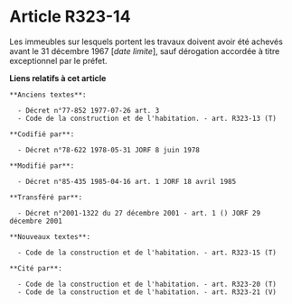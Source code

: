 # Article R323-14

Les immeubles sur lesquels portent les travaux doivent avoir été achevés avant le 31 décembre 1967 [*date limite*], sauf
dérogation accordée à titre exceptionnel par le préfet.

**Liens relatifs à cet article**

	**Anciens textes**:

	  - Décret n°77-852 1977-07-26 art. 3
	  - Code de la construction et de l'habitation. - art. R323-13 (T)

	**Codifié par**:

	  - Décret n°78-622 1978-05-31 JORF 8 juin 1978

	**Modifié par**:

	  - Décret n°85-435 1985-04-16 art. 1 JORF 18 avril 1985

	**Transféré par**:

	  - Décret n°2001-1322 du 27 décembre 2001 - art. 1 () JORF 29 décembre 2001

	**Nouveaux textes**:

	  - Code de la construction et de l'habitation. - art. R323-15 (T)

	**Cité par**:

	  - Code de la construction et de l'habitation. - art. R323-20 (T)
	  - Code de la construction et de l'habitation. - art. R323-21 (V)

